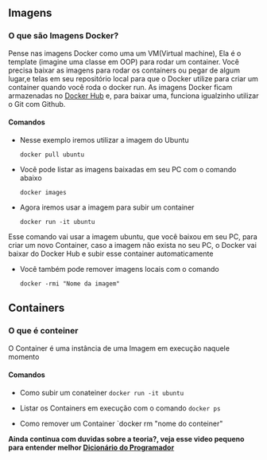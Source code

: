 ## Imagens
### O que são Imagens Docker?
Pense nas imagens Docker como uma um VM(Virtual machine), Ela é o template (imagine uma classe em OOP) para rodar um container.
Você precisa baixar as imagens para rodar os containers ou pegar de algum lugar,e telas em seu repositório local para que o Docker utilize para criar um container quando você roda o docker run.
As imagens Docker ficam armazenadas no [Docker Hub](https://hub.docker.com/) e, para baixar uma, funciona igualzinho utilizar o Git com Github.

#### Comandos
 * Nesse exemplo iremos utilizar a imagem do Ubuntu
  
    `docker pull ubuntu`
 
 * Você pode listar as imagens baixadas em seu PC com o comando abaixo
 
    `docker images`
 
 * Agora iremos usar a imagem para subir um container
 
    `docker run -it ubuntu`
    
 Esse comando vai usar a imagem ubuntu, que você baixou em seu PC, para criar um novo Container, caso a imagem não exista no seu PC, o Docker vai baixar do Docker Hub e subir esse container automaticamente
 
  * Você também pode remover imagens locais com o comando
  
    `docker -rmi "Nome da imagem"`
 

## Containers
### O que é conteiner
 O Container é uma instância de uma Imagem em execução naquele momento
 
#### Comandos

  * Como subir um conateiner
        `docker run -it ubuntu`
   
  * Listar os Containers em execução com o comando
          `docker ps`
          
   * Como remover um Container
            `docker rm "nome do conteiner"
            

    
 
 
 **Ainda continua com duvidas sobre a teoria?, veja esse video pequeno para entender melhor [Dicionário do Programador](https://www.youtube.com/watch?v=-pUZBovqRcU)**
